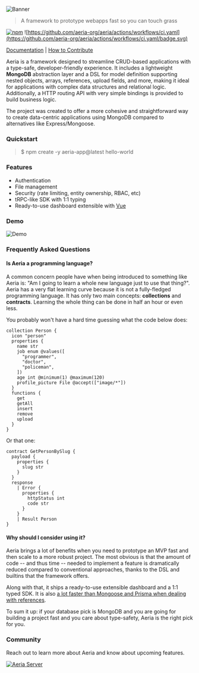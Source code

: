 ![Banner](.github/assets/banner.png)
>A framework to prototype webapps fast so you can touch grass

[![npm](https://img.shields.io/npm/v/aeria.svg)](https://npmjs.com/package/aeria) ![https://github.com/aeria-org/aeria/actions/workflows/ci.yaml](https://github.com/aeria-org/aeria/actions/workflows/ci.yaml/badge.svg)

[Documentation](https://aeria.land/aeria/) |
[How to Contribute](.github/CONTRIBUTING.md)

Aeria is a framework designed to streamline CRUD-based applications with a type-safe, developer-friendly experience. It includes a lightweight **MongoDB** abstraction layer and a DSL for model definition supporting nested objects, arrays, references, upload fields, and more, making it ideal for applications with complex data structures and relational logic. Additionally, a HTTP routing API with very simple bindings is provided to build business logic.

The project was created to offer a more cohesive and straightforward way to create data-centric applications using MongoDB compared to alternatives like Express/Mongoose.

### Quickstart

>$ npm create -y aeria-app@latest hello-world

### Features

- Authentication
- File management
- Security (rate limiting, entity ownership, RBAC, etc)
- tRPC-like SDK with 1:1 typing
- Ready-to-use dashboard extensible with [Vue](https://github.com/vuejs/core)

### Demo

![Demo](.github/assets/demo.gif)

### Frequently Asked Questions

#### Is Aeria a programming language?

A common concern people have when being introduced to something like Aeria is: "Am I going to learn a whole new language just to use that thing?".
Aeria has a very flat learning curve because it is not a fully-fledged programming language. It has only two main concepts: **collections** and **contracts**. Learning the whole thing can be done in half an hour or even less.

You probably won't have a hard time guessing what the code below does:

```aeria
collection Person {
  icon "person"
  properties {
    name str
    job enum @values([
      "programmer",
      "doctor",
      "policeman",
    ])
    age int @minimum(1) @maximum(120)
    profile_picture File @accept(["image/*"])
  }
  functions {
    get
    getAll
    insert
    remove
    upload
  }
}
```

Or that one:

```aeria
contract GetPersonBySlug {
  payload {
    properties {
      slug str
    }
  }
  response
    | Error {
      properties {
        httpStatus int
        code str
      }
    }
    | Result Person
}
```

#### Why should I consider using it?

Aeria brings a lot of benefits when you need to prototype an MVP fast and then scale to a more robust project. The most obvious is that the amount of code -- and thus time -- needed to implement a feature is dramatically reduced compared to conventional approaches, thanks to the DSL and builtins that the framework offers.

Along with that, it ships a ready-to-use extensible dashboard and a 1:1 typed SDK. It is also [a lot faster than Mongoose and Prisma when dealing with references](https://github.com/aeria-org/benchmark).

To sum it up: if your database pick is MongoDB and you are going for building a project fast and you care about type-safety, Aeria is the right pick for you.

### Community

Reach out to learn more about Aeria and know about upcoming features.

[![Aeria Server](https://img.shields.io/discord/1218448912185163816.svg?label=Discord&logo=Discord&colorB=7289da&style=for-the-badge)](https://discord.aeria.land/)

